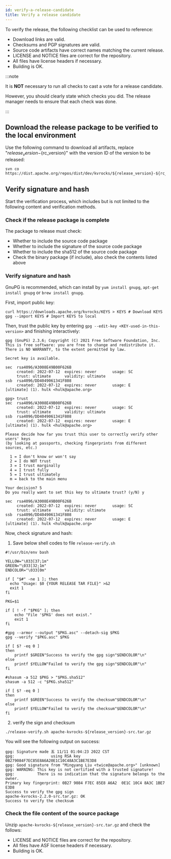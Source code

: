 ```yaml
---
id: verify-a-release-candidate
title: Verify a release candidate
---
```


To verify the release, the following checklist can be used to reference:

- Download links are valid.
- Checksums and PGP signatures are valid.
- Source code artifacts have correct names matching the current release.
- LICENSE and NOTICE files are correct for the repository.
- All files have license headers if necessary.
- Building is OK.

:::note

It is **NOT** necessary to run all checks to cast a vote for a release candidate.

However, you should clearly state which checks you did. The release manager needs to ensure that each check was done.

:::

## Download the release package to be verified to the local environment

Use the following command to download all artifacts, replace "${release_version}-${rc_version}" with the version ID of the version to be released:

```shell
svn co https://dist.apache.org/repos/dist/dev/kvrocks/${release_version}-${rc_version}/
```

## Verify signature and hash

Start the verification process, which includes but is not limited to the following content and verification methods.

### Check if the release package is complete

The package to release must check:

- Whether to include the source code package
- Whether to include the signature of the source code package
- Whether to include the sha512 of the source code package
- Check the binary package (if include), also check the contents listed above

### Verify signature and hash

GnuPG is recommended, which can install by `yum install gnupg`, `apt-get install gnupg` or `brew install gnupg`.

First, import public key:

```shell
curl https://downloads.apache.org/kvrocks/KEYS > KEYS # Download KEYS
gpg --import KEYS # Import KEYS to local
```
Then, trust the public key by entering `gpg --edit-key <KEY-used-in-this-version>` and finishing interactively:

```text
gpg (GnuPG) 2.3.6; Copyright (C) 2021 Free Software Foundation, Inc.
This is free software: you are free to change and redistribute it.
There is NO WARRANTY, to the extent permitted by law.

Secret key is available.

sec  rsa4096/A3008E49B00F626B
     created: 2022-07-12  expires: never       usage: SC
     trust: ultimate      validity: ultimate
ssb  rsa4096/DD4049061341F808
     created: 2022-07-12  expires: never       usage: E
[ultimate] (1). hulk <hulk@apache.org>

gpg> trust
sec  rsa4096/A3008E49B00F626B
     created: 2022-07-12  expires: never       usage: SC
     trust: ultimate      validity: ultimate
ssb  rsa4096/DD4049061341F808
     created: 2022-07-12  expires: never       usage: E
[ultimate] (1). hulk <hulk@apache.org>

Please decide how far you trust this user to correctly verify other users' keys
(by looking at passports, checking fingerprints from different sources, etc.)

  1 = I don't know or won't say
  2 = I do NOT trust
  3 = I trust marginally
  4 = I trust fully
  5 = I trust ultimately
  m = back to the main menu

Your decision? 5
Do you really want to set this key to ultimate trust? (y/N) y

sec  rsa4096/A3008E49B00F626B
     created: 2022-07-12  expires: never       usage: SC
     trust: ultimate      validity: ultimate
ssb  rsa4096/DD4049061341F808
     created: 2022-07-12  expires: never       usage: E
[ultimate] (1). hulk <hulk@apache.org>
```
Now, check signature and hash:

1. Save below shell codes to file `release-verify.sh`

```shell
#!/usr/bin/env bash

YELLOW="\033[37;1m"
GREEN="\033[32;1m"
ENDCOLOR="\033[0m"

if [ "$#" -ne 1 ]; then
  echo "Usage: $0 {YOUR RELEASE TAR FILE}" >&2
  exit 1
fi

PKG=$1

if [ ! -f "$PKG" ]; then
    echo "File '$PKG' does not exist."
    exit 1
fi

#gpg --armor --output "$PKG.asc" --detach-sig $PKG
gpg --verify "$PKG.asc" $PKG

if [ $? -eq 0 ]
then
    printf $GREEN"Success to verify the gpg sign"$ENDCOLOR"\n"
else
    printf $YELLOW"Failed to verify the gpg sign"$ENDCOLOR"\n"
fi

#shasum -a 512 $PKG > "$PKG.sha512"
shasum -a 512 -c "$PKG.sha512"

if [ $? -eq 0 ]
then
    printf $GREEN"Success to verify the checksum"$ENDCOLOR"\n"
else
    printf $YELLOW"Failed to verify the checksum"$ENDCOLOR"\n"
fi
```
2. verify the sign and checksum

```shell
./release-verify.sh apache-kvrocks-${release_version}-src.tar.gz
```

You will see the following output on success:

```text
gpg: Signature made 五 11/11 01:04:23 2022 CST
gpg:                using RSA key 0B279084F7EC85E8A6A20E1C10C48A3C1BE7E3D8
gpg: Good signature from "Mingyang Liu <twice@apache.org>" [unknown]
gpg: WARNING: This key is not certified with a trusted signature!
gpg:          There is no indication that the signature belongs to the owner.
Primary key fingerprint: 0B27 9084 F7EC 85E8 A6A2  0E1C 10C4 8A3C 1BE7 E3D8
Success to verify the gpg sign
apache-kvrocks-2.2.0-src.tar.gz: OK
Success to verify the checksum
```

### Check the file content of the source package

Unzip `apache-kvrocks-${release_version}-src.tar.gz` and check the follows:

- LICENSE and NOTICE files are correct for the repository.
- All files have ASF license headers if necessary.
- Building is OK.
